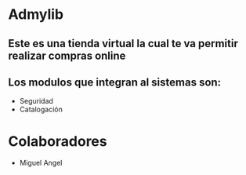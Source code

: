 # Admylib
## Este es una tienda virtual la cual te va permitir realizar compras online 

## Los modulos que integran al sistemas son:
* Seguridad
* Catalogación

# Colaboradores
* Miguel Angel


  
